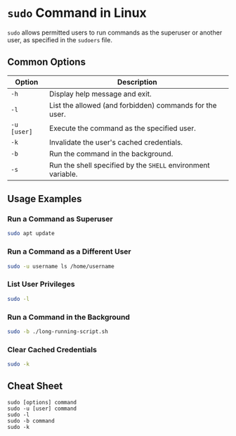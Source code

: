 # `sudo` Command in Linux

`sudo` allows permitted users to run commands as the superuser or another user, as specified in the `sudoers` file.

## Common Options

| Option     | Description                                          |
|------------|------------------------------------------------------|
| `-h`       | Display help message and exit.                       |
| `-l`       | List the allowed (and forbidden) commands for the user. |
| `-u [user]`| Execute the command as the specified user.           |
| `-k`       | Invalidate the user's cached credentials.            |
| `-b`       | Run the command in the background.                   |
| `-s`       | Run the shell specified by the `SHELL` environment variable.  |

## Usage Examples

### Run a Command as Superuser
```bash
sudo apt update
```

### Run a Command as a Different User
```bash
sudo -u username ls /home/username
```

### List User Privileges
```bash
sudo -l
```

### Run a Command in the Background
```bash
sudo -b ./long-running-script.sh
```

### Clear Cached Credentials
```bash
sudo -k
```

## Cheat Sheet

```plaintext
sudo [options] command
sudo -u [user] command
sudo -l
sudo -b command
sudo -k
```
